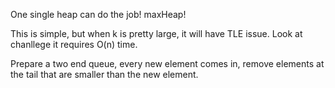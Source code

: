 
One single heap can do the job! maxHeap!

This is simple, but when k is pretty large, it will have TLE issue. Look at chanllege it requires O(n) time.

Prepare a two end queue, every new element comes in, remove elements at the tail that are smaller than the new element.
